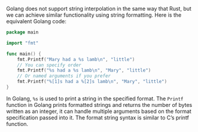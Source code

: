 Golang does not support string interpolation in the same way that Rust, but we can achieve similar functionality using string formatting. Here is the equivalent Golang code:

```go
package main

import "fmt"

func main() {
    fmt.Printf("Mary had a %s lamb\n", "little")
    // You can specify order
    fmt.Printf("%s had a %s lamb\n", "Mary", "little")
    // Or named arguments if you prefer
    fmt.Printf("%[1]s had a %[2]s lamb\n", "Mary", "little")
}
```

In Golang, `%s` is used to print a string in the specified format. The `Printf` function in Golang prints formatted strings and returns the number of bytes written as an integer, it can handle multiple arguments based on the format specification passed into it. The format string syntax is similar to C’s printf function.
